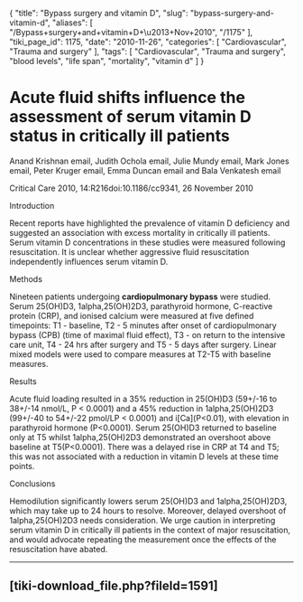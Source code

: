 {
    "title": "Bypass surgery and vitamin D",
    "slug": "bypass-surgery-and-vitamin-d",
    "aliases": [
        "/Bypass+surgery+and+vitamin+D+\u2013+Nov+2010",
        "/1175"
    ],
    "tiki_page_id": 1175,
    "date": "2010-11-26",
    "categories": [
        "Cardiovascular",
        "Trauma and surgery"
    ],
    "tags": [
        "Cardiovascular",
        "Trauma and surgery",
        "blood levels",
        "life span",
        "mortality",
        "vitamin d"
    ]
}


# Acute fluid shifts influence the assessment of serum vitamin D status in critically ill patients

Anand Krishnan email, Judith Ochola email, Julie Mundy email, Mark Jones email, Peter Kruger email, Emma Duncan email and Bala Venkatesh email

Critical Care 2010, 14:R216doi:10.1186/cc9341, 26 November 2010

Introduction

Recent reports have highlighted the prevalence of vitamin D deficiency and suggested an association with excess mortality in critically ill patients. Serum vitamin D concentrations in these studies were measured following resuscitation. It is unclear whether aggressive fluid resuscitation independently influences serum vitamin D.

Methods

Nineteen patients undergoing **cardiopulmonary bypass**  were studied. Serum 25(OH)D3, 1alpha,25(OH)2D3, parathyroid hormone, C-reactive protein (CRP), and ionised calcium were measured at five defined timepoints: T1 - baseline, T2 - 5 minutes after onset of cardiopulmonary bypass (CPB) (time of maximal fluid effect), T3 - on return to the intensive care unit, T4 - 24 hrs after surgery and T5 - 5 days after surgery. Linear mixed models were used to compare measures at T2-T5 with baseline measures.

Results

Acute fluid loading resulted in a 35% reduction in 25(OH)D3 (59+/-16 to 38+/-14 nmol/L, P < 0.0001) and a 45% reduction in 1alpha,25(OH)2D3 (99+/-40 to 54+/-22 pmol/LP < 0.0001) and i<span>[Ca]</span>(P<0.01), with elevation in parathyroid hormone (P<0.0001). Serum 25(OH)D3 returned to baseline only at T5 whilst 1alpha,25(OH)2D3 demonstrated an overshoot above baseline at T5(P<0.0001). There was a delayed rise in CRP at T4 and T5; this was not associated with a reduction in vitamin D levels at these time points.

Conclusions

Hemodilution significantly lowers serum 25(OH)D3 and 1alpha,25(OH)2D3, which may take up to 24 hours to resolve. Moreover, delayed overshoot of 1alpha,25(OH)2D3 needs consideration. We urge caution in interpreting serum vitamin D in critically ill patients in the context of major resuscitation, and would advocate repeating the measurement once the effects of the resuscitation have abated.

- - - - - -

## <span>[tiki-download_file.php?fileId=1591]</span>